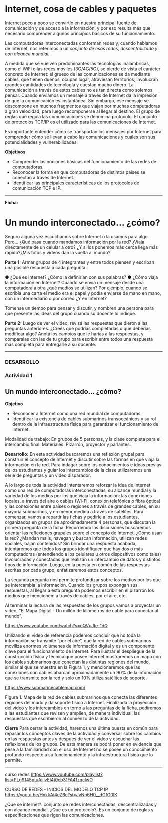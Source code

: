 # Internet, cosa de cables y paquetes

Internet poco a poco se convirtío en nuestra principal fuente de comunicación y de acceso a la información, y por eso resulta más que necesario comprender algunos principios básicos de su funcionamiento.

Las computadoras interconectadas conforman redes y, cuando hablamos de Internet, nos referimos a un _conjunto de esas redes, descentralizado y con alcance mundial._ 

A medida que se vuelven predominantes las tecnologías inalámbricas, como el WiFi o las redes móviles (3G/4G/5G), se pierde de vista el carácter concreto de Internet: el grueso de las comunicaciones se da mediante cables, que tienen dueños, ocupan lugar, atraviesan territorios, involucran grandes cantidades de tecnología y cuestan mucho dinero. La comunicación a través de estos cables no es tan directa como solemos pensar. Cuando enviamos un mensaje a través de Internet da la impresión de que la comunicación es instantánea. Sin embargo, ese mensaje se descompone en muchos fragmentos que viajan por muchas computadoras a gran velocidad, para luego recomponerse al llegar al destino. El grupo de reglas que regula las comunicaciones se denomina protocolo. El conjunto de protocolos TCP/IP es el utilizado para las comunicaciones de Internet.

Es importante entender cómo se transportan los mensajes por Internet para comprender cómo se llevan a cabo las comunicaciones y cuáles son sus potencialidades y vulnerabilidades.

**Objetivos**

* Comprender las nociones básicas del funcionamiento de las redes de computadoras.
* Reconocer la forma en que computadoras de distintos países se conectan a través de Internet.
* Identificar las principales características de los protocolos de comunicación TCP e IP.

___

**Ficha:**
# Un mundo interconectado... ¿cómo?

Seguro alguna vez escuchamos sobre Internet o la usamos para algo. Pero... ¿Qué pasa cuando mandamos información por la red? ¿Viaja directamente de un celular a otro? ¿Y si los ponemos más cerca llega más rápido?¿Mis fotos y videos dan la vuelta al mundo?

**Parte 1:**
Armar grupos de 4 integrantes y entre todos piensen y escriban una posible respuesta a cada pregunta:

● ¿Qué es Internet? ¿Cómo la definirían con sus palabras?
● ¿Cómo viaja la información en Internet? Cuando se envía un mensaje desde una computadora a otra ¿qué medios se utilizan? Por ejemplo, cuando se escribía una carta el medio era el papel y podía enviarse de mano en mano, con un intermediario o por correo ¿Y en Internet?

Tómense un tiempo para pensar y discutir, y nombren una persona para que presente las ideas del grupo cuando su docente lo indique.

**Parte 2:**
Luego de ver el video, revisá las respuestas que dieron a las preguntas anteriores. ¿Creés que podrías completarlas o que deberías modificar algo? Anotá los cambios que le harías a las respuestas, y comparalas con las de tu grupo para escribir entre todos una respuesta más completa para entregarle a su docente.


___ 
### DESARROLLO
### Actividad 1 

## Un mundo interconectado... ¿cómo?

**Objetivo** 
* Reconocer a Internet como una red mundial de computadoras.
* Identificar la existencia de cables submarinos transoceánicos y su rol dentro de la infraestructura física para garantizar el funcionamiento de Internet.

Modalidad de trabajo: En grupos de 5 personas, y la clase completa para el intercambio final.
Materiales: Pizarrón, proyector y parlantes.

**Desarrollo:** En esta actividad buscaremos una reflexión grupal para construir el concepto de Internet y
discutir sobre las formas en que viaja la información en la red. Para indagar sobre los conocimientos e ideas previas de los estudiantes y guiar los intercambios de la clase utilizaremos una serie de preguntas y un video disparador.

A lo largo de toda la actividad intentaremos reforzar la idea de Internet como una red de computadoras interconectadas, su alcance mundial y la variedad de los medios por los que viaja la información: las conexiones locales, a través del aire o cables (Wi-Fi, conexión telefónica o fibra óptica) y las conexiones entre países o regiones a través de grandes cables, en su mayoría submarinos, y en menor medida a través de satélites.
Para comenzar, vamos a repartir las fichas y pedirle a los estudiantes, organizados en grupos de aproximadamente 4 personas, que discutan la primera pregunta de la ficha.
Recorriendo las discusiones buscaremos orientar las reflexiones grupales sobre el concepto de Internet. ¿Cómo usan la red? ¿Mandan mails, navegan y buscan información, utilizan redes sociales, bajan contenidos? Sin brindar una respuesta acabada, intentaremos que todos los grupos identifiquen que hay dos o más computadoras (entendiendo a los celulares u otros dispositivos como tales) involucradas y conectadas que realizan un intercambio de datos y distintos tipos de información. Luego, en la puesta en común de las respuestas
escritas por cada grupo, enfatizaremos estos conceptos.

La segunda pregunta nos permite profundizar sobre los medios por los que se intercambia la información. Cuando los grupos expongan sus respuestas, al llegar a esta pregunta podemos escribir en el pizarrón los medios que mencionen: a través de cables, por el aire, etc.

Al terminar la lectura de las respuestas de los grupos vamos a proyectar un video, “El Mapa Digital - Un millón de kilómetros de cable para conectar al mundo”, 

https://www.youtube.com/watch?v=cQVuJte-1dQ

Utilizando el video de referencia podemos concluir que no toda la información se transmite “por el aire”, que la red de cables submarinos moviliza enormes volúmenes de información digital y es un componente clave para el funcionamiento de Internet. Para ilustrar el despliegue de la construcción física y técnica que posee Internet mostraremos un mapa con los cables submarinos que conectan las distintas regiones del mundo, similar al que se muestra en la Figura 1, y mencionaremos que las conexiones con cables abarcan aproximadamente un 90% de la infomación que se transmite por la red y solo un 10% utiliza satélites de soporte.

https://www.submarinecablemap.com/

Figura 1. Mapa de la red de cables submarinos que conecta las diferentes regiones del mudo y da soporte físico a Internet.
Finalizada la proyección del video y los intercambios en torno a las preguntas de la ficha, pediremos a las estudiantes que revisen y amplíen, de manera individual, las respuestas que escribieron al comienzo de la actividad.

**Cierre**
Para cerrar la actividad, haremos una última puesta en común para repasar los conceptos claves de la actividad y conversar sobre los cambios en las respuestas antes y después de ver el video y escuchar las reflexiones de los grupos. De esta manera se podrá poner en evidencia que pese a la familiaridad con el uso de Internet no se posee un conocimiento profundo respecto a su funcionamiento y la infraestructura física que lo permite.

___ 
curso redes
https://www.youtube.com/playlist?list=PLg9145ptuAijivEI4t0cb31FA41zqclwO

CURSO DE REDES - INICIOS DEL MODELO TCP IP
https://youtu.be/HnkkAi4eZ6c?si=JvNp6H0__dGfG0IK

¿Que se internet?: conjunto de redes interconectadas, descentralizadas y con alcance mundial. 
¿Que es un protocolo?: Es un conjunto de reglas y especificaciones que rígen las comunicaciones.


